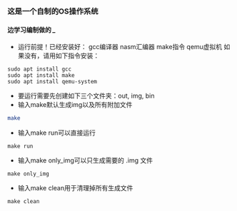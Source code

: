 ### 这是一个自制的OS操作系统
#### 边学习编制做的 *_*
  * 运行前提！已经安装好： gcc编译器 nasm汇编器 make指令 qemu虚拟机    如果没有，请用如下指令安装：
  ```
  sudo apt install gcc
  sudo apt install make
  sudo apt install qemu-system
  ```
  * 要运行需要先创建如下三个文件夹：out, img, bin
  * 输入make默认生成img以及所有附加文件
  ```bash
  make
  ```
  * 输入make run可以直接运行
  ```
  make run
  ```
  * 输入make only_img可以只生成需要的 .img 文件
  ```
  make only_img
  ```
  * 输入make clean用于清理掉所有生成文件
  ```
  make clean
  ```

